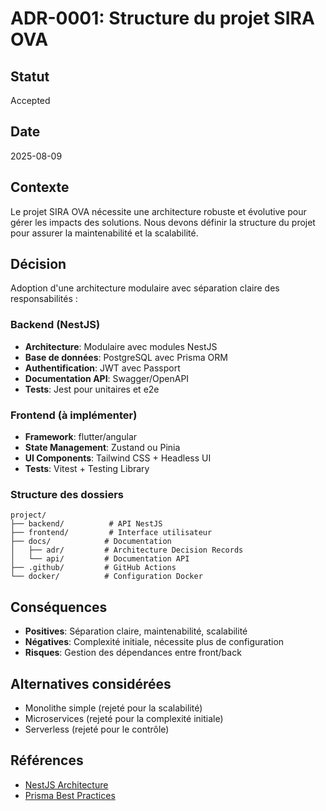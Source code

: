 # ADR-0001: Structure du projet SIRA OVA

## Statut
Accepted

## Date
2025-08-09

## Contexte
Le projet SIRA OVA nécessite une architecture robuste et évolutive pour gérer les impacts des solutions. Nous devons définir la structure du projet pour assurer la maintenabilité et la scalabilité.

## Décision
Adoption d'une architecture modulaire avec séparation claire des responsabilités :

### Backend (NestJS)
- **Architecture**: Modulaire avec modules NestJS
- **Base de données**: PostgreSQL avec Prisma ORM
- **Authentification**: JWT avec Passport
- **Documentation API**: Swagger/OpenAPI
- **Tests**: Jest pour unitaires et e2e

### Frontend (à implémenter)
- **Framework**: flutter/angular
- **State Management**: Zustand ou Pinia
- **UI Components**: Tailwind CSS + Headless UI
- **Tests**: Vitest + Testing Library

### Structure des dossiers
```
project/
├── backend/          # API NestJS
├── frontend/         # Interface utilisateur
├── docs/            # Documentation
│   ├── adr/         # Architecture Decision Records
│   └── api/         # Documentation API
├── .github/         # GitHub Actions
└── docker/          # Configuration Docker
```

## Conséquences
- **Positives**: Séparation claire, maintenabilité, scalabilité
- **Négatives**: Complexité initiale, nécessite plus de configuration
- **Risques**: Gestion des dépendances entre front/back

## Alternatives considérées
- Monolithe simple (rejeté pour la scalabilité)
- Microservices (rejeté pour la complexité initiale)
- Serverless (rejeté pour le contrôle)

## Références
- [NestJS Architecture](https://docs.nestjs.com/architecture)
- [Prisma Best Practices](https://www.prisma.io/docs/guides/best-practices)
